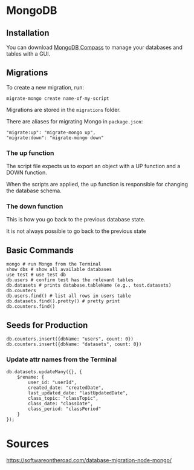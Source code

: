 # MongoDB

## Installation

You can download [MongoDB Compass](https://www.mongodb.com/products/compass) to manage your databases and tables with a GUI.

## Migrations

To create a new migration, run:

```
migrate-mongo create name-of-my-script
```

Migrations are stored in the `migrations` folder.

There are aliases for migrating Mongo in `package.json`:

```
"migrate:up": "migrate-mongo up",
"migrate:down": "migrate-mongo down"
```

### The up function

The script file expects us to export an object with a UP function and a DOWN function.

When the scripts are applied, the up function is responsible for changing the database schema.

### The down function

This is how you go back to the previous database state.

It is not always possible to go back to the previous state

## Basic Commands

```
mongo # run Mongo from the Terminal
show dbs # show all available databases
use test # use test db
db.users # confirm test has the relevant tables
db.datasets # prints database.tableName (e.g., test.datasets)
db.counters
db.users.find() # list all rows in users table
db.datasets.find().pretty() # pretty print
db.counters.find()
```

## Seeds for Production

```
db.counters.insert({dbName: "users", count: 0})
db.counters.insert({dbName: "datasets", count: 0})
```

### Update attr names from the Terminal

```
db.datasets.updateMany({}, {
    $rename: {
        user_id: "userId",
        created_date: "createdDate",
        last_updated_date: "lastUpdatedDate",
        class_topic: "classTopic",
        class_date: "classDate",
        class_period: "classPeriod"
    }
});
```

# Sources

https://softwareontheroad.com/database-migration-node-mongo/
